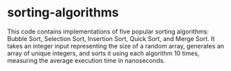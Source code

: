 # sorting-algorithms
This code contains implementations of five popular sorting algorithms: Bubble Sort, Selection Sort, Insertion Sort, Quick Sort, and Merge Sort. It takes an integer input representing the size of a random array, generates an array of unique integers, and sorts it using each algorithm 10 times, measuring the average execution time in nanoseconds.
